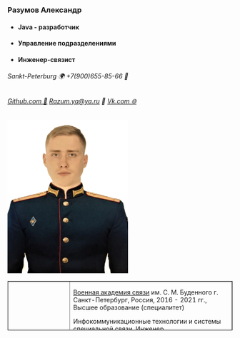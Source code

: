### Разумов Александр

- #### Java - разработчик

- #### Управление подразделениями

- #### Инженер-связист

###### Sankt-Peterburg 🌍 +7(900)655-85-66 📱

###### [Github.com 💼](https://github.com/Razum4e) Razum.ya@ya.ru 📧 [Vk.com 🌐](https://vk.com/id.razum)

<!-- Фото -->
<p><img src="img/photo.jpg" alt="" width="270" height="344" /></p>

<!-- Таблица -->
<table style="border-collapse: collapse; width: 100%; height: 111px;" border="1">
<tbody>
<tr style="height: 55px;">
<td style="width: 27.5828%; text-align: center; height: 55px;">
<h3>Образование</h3>
</td>
<td style="width: 72.4172%; height: 55px;">
<p id="orgHeaderTitle"><a href="https://vas.mil.ru/">Военная академия связи</a> им. С. М. Буденного г. Санкт-Петербург, Россия, 2016 - 2021 гг., Высшее образование (специалитет)</p>
<p>Инфокоммуникационные технологии и системы специальной связи, Инженер</p>
<hr />
<p>Образовательная платформа "<a href="https://netology.ru/">Нетология</a>" 2021-2022 гг., Дополнительное образование</p>
<p>Java-разработчик</p>
</td>
</tr>
<tr style="height: 46px;">
<td style="width: 27.5828%; height: 46px;">
<h3 style="text-align: center;">Работа</h3>
</td>
<td style="width: 72.4172%; height: 46px;">
<p>Военнослужащий по контракту ВВС ПВО Балт. Флота, Июнь 2021 - н.в.</p>
<p>Инженер-связист, Заместитель командира роты связи</p>
</td>
</tr>
<tr>
<td style="width: 27.5828%;">
<h3 style="text-align: center;">Навыки</h3>
</td>
<td style="width: 72.4172%;">
<ul>
<li>Основы Java</li>
<li>IDEA</li>
<li>Основы ООП</li>
<li>Java-коллекции</li>
<li>Git</li>
<li>Основы алгоритмов</li>
<li>Java Core</li>
<li>Maven/Gradle</li>
<li>и т.д.</li>
</ul>
<hr />
<ul>
<li>Основы построения инф. систем и сетей</li>
<li>Тех. обеспечение связи и автоматизации</li>
<li>Защита инф. сетей</li>
<li>Основы криптографической защиты информации</li>
<li>Сети связи и системы коммутации</li>
<li>Управление подразделениями</li>
<li>Работа на средствах связи</li>
<li>и т.д.</li>
</ul>
</td>
</tr>
<tr>
<td style="width: 27.5828%;">
<h3 style="text-align: center;">Качества</h3>
</td>
<td style="width: 72.4172%;">
<ul>
<li>Ответственность</li>
<li>Стрессоустойчивость</li>
<li>Коммуникабельность</li>
<li>Упорство</li>
<li>Умение работать в команде</li>
<li>Аналитический склад ума</li>
<li>и т.д.</li>
</ul>
</td>
</tr>
<tr>
<td style="width: 27.5828%;">
<h3 style="text-align: center;">Интересы</h3>
</td>
<td style="width: 72.4172%;">
<ul>
<li>Профессиональные интересы по связи</li>
<li>Frontend/Backend разработка</li>
<li>Семья</li>
<li>Автомобильное дело</li>
<li>и т.д.</li>
</ul>
</td>
</tr>
<tr>
<td style="width: 27.5828%;">
<h3 style="text-align: center;">Цели</h3>
</td>
<td style="width: 72.4172%;">
<ul>
<li>Достичь уровня Java Senior Developer</li>
</ul>
</td>
</tr>
</tbody>
</table>
<p>&nbsp;</p>

